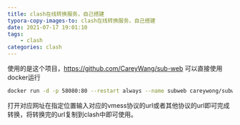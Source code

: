 ```yaml
---
title: clash在线转换服务，自己搭建
typora-copy-images-to: clash在线转换服务，自己搭建
date: 2021-07-17 19:01:10
tags:
    - clash
categories: clash
---
```


使用的是这个项目，https://github.com/CareyWang/sub-web
可以直接使用docker运行 
```bash
docker run -d -p 58080:80 --restart always --name subweb careywong/subweb:latest
```
打开对应网址在指定位置输入对应的vmess协议的url或者其他协议的url即可完成转换，将转换完的url复制到clash中即可使用。